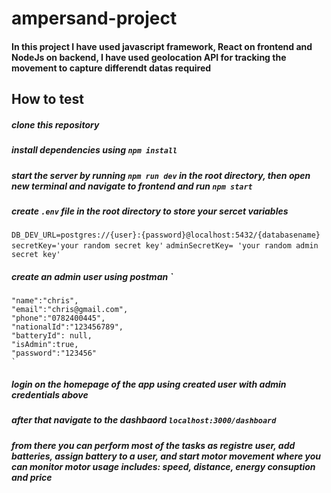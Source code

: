 # ampersand-project

#### In this project I have used javascript framework, React on frontend and NodeJs on backend, I have used geolocation API for tracking the movement to capture differendt datas required

## How to test

##### clone this repository
##### install dependencies using `npm install`
##### start the server by running `npm run dev` in the root directory, then open new terminal and navigate to frontend and run `npm start`
##### create `.env` file in the root directory to store your sercet variables 
`DB_DEV_URL=postgres://{user}:{password}@localhost:5432/{databasename}`
`secretKey='your random secret key'`
`adminSecretKey= 'your random admin secret key'`

##### create an admin user using postman `
    "name":"chris", 
    "email":"chris@gmail.com", 
    "phone":"0782400445", 
    "nationalId":"123456789", 
    "batteryId": null, 
    "isAdmin":true,
    "password":"123456" 
    `
##### login on the homepage of the app using created user with admin credentials above
##### after that navigate to the dashbaord `localhost:3000/dashboard` 
##### from there you can perform most of the tasks as registre user, add batteries, assign battery to a user, and start motor movement where you can monitor motor usage includes: speed, distance, energy consuption and price
